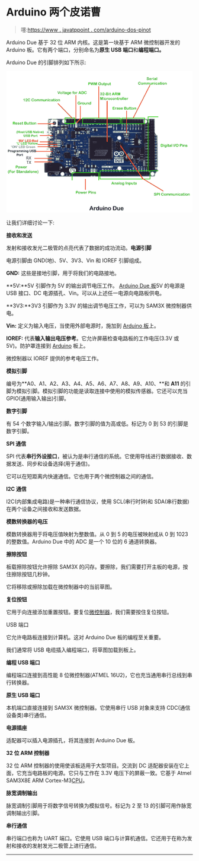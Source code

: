 # Arduino 两个皮诺曹

> 噻:[https://www . javatppoint . com/arduino-dos-pinot](https://www.javatpoint.com/arduino-due-pinout)

Arduino Due 基于 32 位 ARM 内核。这是第一块基于 ARM 微控制器开发的 Arduino 板。它有两个端口，分别命名为**原生 USB 端口**和**编程端口。**

Arduino Due 的引脚排列如下所示:

![Arduino Due Pinout](img/d97a1c6dbc096b8a2c9dba59c403afb6.png)

让我们详细讨论一下:

**接收和发送**

发射和接收发光二极管的点亮代表了数据的成功流动。**电源引脚**

电源引脚由 GND(地)、5V、3V3、Vin 和 IOREF 引脚组成。

**GND:** 这些是接地引脚，用于将我们的电路接地。

**5V:**5V 引脚作为 5V 的输出调节电压工作。 [Arduino Due 板](https://www.javatpoint.com/arduino-due)5V 的电源是 USB 接口、DC 电源插孔、Vin。可以从上述任一电源向电路板供电。

**3V3:**3V3 引脚作为 3.3V 的输出调节电压工作，可以为 SAM3X 微控制器供电。

**Vin:** 定义为输入电压，当使用外部电源时，施加到 [Arduino 板](https://www.javatpoint.com/arduino-boards)上。

**IOREF:** 代表**输入输出电压参考**。它允许屏蔽检查电路板的工作电压(3.3V 或 5V)。防护罩连接到 [Arduino](https://www.javatpoint.com/arduino) 板上。

微控制器以 IOREF 提供的参考电压工作。

**模拟引脚**

编号为**A0、A1、A2、A3、A4、A5、A6、A7、A8、A9、A10、**和 **A11** 的引脚为模拟引脚。模拟引脚的功能是读取连接中使用的模拟传感器。它还可以充当 GPIO(通用输入输出)引脚。

**数字引脚**

有 54 个数字输入/输出引脚。数字引脚的值为高或低。标记为 0 到 53 的引脚是数字引脚。

**SPI 通信**

SPI 代表**串行外设接口**，被认为是串行通信的系统。它使用导线进行数据接收、数据发送、同步和设备选择(用于通信)。

它可以在短距离内快速通信。它也用于两个微控制器之间的通信。

**I2C 通信**

I2C(内部集成电路)是一种串行通信协议，使用 SCL(串行时钟)和 SDA(串行数据)在两个设备之间接收和发送数据。

**模数转换器的电压**

模数转换器用于将电压值映射为整数值。从 0 到 5 的电压被映射成从 0 到 1023 的整数值。Arduino Due 中的 ADC 是一个 10 位的 6 通道转换器。

**擦除按钮**

板载擦除按钮允许擦除 SAM3X 的闪存。要擦除，我们需要打开主板的电源，按住擦除按钮几秒钟。

它将移除或擦除加载在微控制器中的当前草图。

**复位按钮**

它用于向连接添加重置按钮。要复位[微控制器](https://www.javatpoint.com/microcontroller)，我们需要按住复位按钮。

USB 端口

它允许电路板连接到计算机。这对 Arduino Due 板的编程至关重要。

我们通常将 USB 电缆插入编程端口，将草图加载到板上。

**编程 USB 端口**

编程端口连接到高性能 8 位微控制器(ATMEL 16U2)，它也充当通用串行总线到串行转换器。

**原生 USB 端口**

本机端口直接连接到 SAM3X 微控制器。它使用串行 USB 对象来支持 CDC(通信设备类)串行通信。

**电源插座**

适配器可以插入电源插孔，将其连接到 Arduino Due 板。

**32 位 ARM 控制器**

32 位 ARM 控制器的使用使该板适用于大型项目。交流到 DC 适配器安装在它上面，它充当电路板的电源。它只与工作在 3.3V 电压下的屏蔽一致。它基于 Atmel SAM3X8E ARM Cortex-M3[CPU](https://www.javatpoint.com/cpu-full-form)。

**脉宽调制输出**

脉宽调制引脚用于将数字信号转换为模拟信号。标记为 2 至 13 的引脚可用作脉宽调制输出引脚。

**串行通信**

串行端口也称为 UART 端口。它使用 USB 端口与计算机通信。它还用于在称为发射和接收的发射发光二极管上进行通信。

* * *